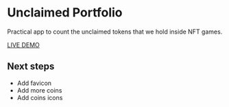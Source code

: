 # Unclaimed Portfolio

Practical app to count the unclaimed tokens that we hold inside NFT games.

[LIVE DEMO](https://orozcoding.github.io/ingameportfolio/)

## Next steps
- Add favicon
- Add more coins
- Add coins icons
